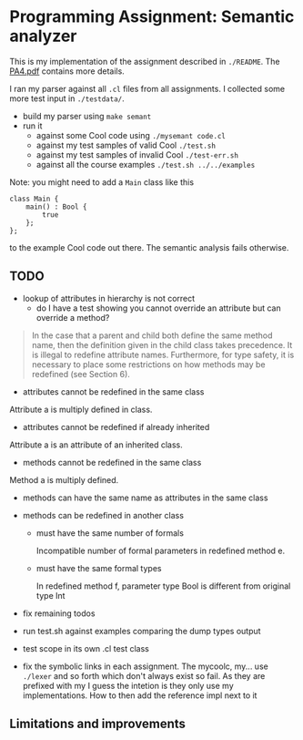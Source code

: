 # Programming Assignment: Semantic analyzer

This is my implementation of the assignment described in `./README`. The
[PA4.pdf](https://web.stanford.edu/class/cs143/handouts/PA4.pdf) contains more details.

I ran my parser against all `.cl` files from all assignments. I collected some more test input in
`./testdata/`.

* build my parser using `make semant`
* run it
  * against some Cool code using `./mysemant code.cl`
  * against my test samples of valid Cool `./test.sh`
  * against my test samples of invalid Cool `./test-err.sh`
  * against all the course examples `./test.sh ../../examples`

Note: you might need to add a `Main` class like this

```
class Main {
	main() : Bool {
		true
	};
};
```

to the example Cool code out there. The semantic analysis fails otherwise.

## TODO

* lookup of attributes in hierarchy is not correct
  * do I have a test showing you cannot override an attribute but can override a method?

> In the case that a parent and child both define the same method name, then the definition
given in the child class takes precedence. It is illegal to redefine attribute names. Furthermore, for type
safety, it is necessary to place some restrictions on how methods may be redefined (see Section 6).

  * attributes cannot be redefined in the same class

Attribute a is multiply defined in class.

  * attributes cannot be redefined if already inherited

Attribute a is an attribute of an inherited class.

  * methods cannot be redefined in the same class

Method a is multiply defined.

  * methods can have the same name as attributes in the same class
  * methods can be redefined in another class

    * must have the same number of formals

      Incompatible number of formal parameters in redefined method e.

    * must have the same formal types

      In redefined method f, parameter type Bool is different from original type Int

* fix remaining todos

* run test.sh against examples comparing the dump types output
* test scope in its own .cl test class

* fix the symbolic links in each assignment. The mycoolc, my... use `./lexer` and so forth which
don't always exist so fail. As they are prefixed with my I guess the intetion is they only use my
implementations. How to then add the reference impl next to it

## Limitations and improvements
